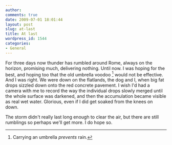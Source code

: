 ```yaml
---
author:
comments: true
date: 2009-07-01 18:01:44
layout: post
slug: at-last
title: At last
wordpress_id: 1544
categories:
- General
---
```


For three days now thunder has rumbled around Rome, always on the horizon, promising much, delivering nothing. Until now. I was hoping for the best, and hoping too that the old umbrella voodoo [^fn1] would not be effective. And I was right. We were down on the flatlands, the dog and I, when big fat drops sizzled down onto the red concrete pavement. I wish I'd had a camera with me to record the way the individual drops slowly merged until the whole surface was darkened, and then the accumulation became visible as real wet water. Glorious, even if I did get soaked from the knees on down.

The storm didn't really last long enough to clear the air, but there are still rumblings so perhaps we'll get more. I do hope so.

[^fn1]: Carrying an umbrella _prevents_ rain. 

